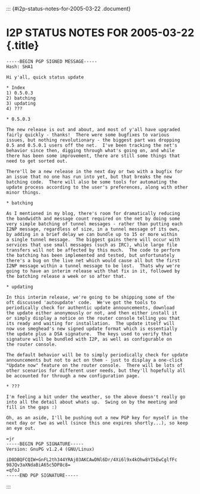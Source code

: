 ::: {#i2p-status-notes-for-2005-03-22 .document}
# I2P STATUS NOTES FOR 2005-03-22 {.title}

    -----BEGIN PGP SIGNED MESSAGE-----
    Hash: SHA1

    Hi y'all, quick status update

    * Index
    1) 0.5.0.3
    2) batching
    3) updating
    4) ???

    * 0.5.0.3

    The new release is out and about, and most of y'all have upgraded
    fairly quickly - thanks!  There were some bugfixes to various
    issues, but nothing revolutionary - the biggest part was dropping
    0.5 and 0.5.0.1 users off the net.  I've been tracking the net's
    behavior since then, digging through what's going on, and while
    there has been some improvement, there are still some things that
    need to get sorted out.

    There'll be a new release in the next day or two with a bugfix for
    an issue that no one has run into yet, but that breaks the new
    batching code.  There will also be some tools for automating the
    update process according to the user's preferences, along with other
    minor things.

    * batching

    As I mentioned in my blog, there's room for dramatically reducing
    the bandwidth and message count required on the net by doing some
    very simple batching of tunnel messages - rather than putting each
    I2NP message, regardless of size, in a tunnel message of its own,
    by adding in a brief delay we can bundle up to 15 or more within
    a single tunnel message.  The biggest gains there will occur with
    services that use small messages (such as IRC), while large file
    transfers will not be affected by this much.  The code to perform
    the batching has been implemented and tested, but unfortunately
    there's a bug on the live net which would cause all but the first
    I2NP message within a tunnel message to be lost.  Thats why we're
    going to have an interim release with that fix in it, followed by
    the batching release a week or so after that.

    * updating

    In this interim release, we're going to be shipping some of the
    oft discussed 'autoupdate' code.  We've got the tools to
    periodically check for authentic update announcements, download
    the update either anonymously or not, and then either install it
    or simply display a notice on the router console telling you that
    its ready and waiting for installation.  The update itself will
    now use smeghead's new signed update format which is essentially
    the update plus a DSA signature.  The keys used to verify that
    signature will be bundled with I2P, as well as configurable on
    the router console.

    The default behavior will be to simply periodically check for update
    announcements but not to act on them - just to display a one-click
    "Update now" feature on the router console.  There will be lots of
    other scenarios for different user needs, but they'll hopefully all
    be accounted for through a new configuration page.

    * ???

    I'm feeling a bit under the weather, so the above doesn't really go
    into all the detail about whats up.  Swing on by the meeting and
    fill in the gaps :)

    Oh, as an aside, I'll be pushing out a new PGP key for myself in the
    next day or two as well (since this one expires shortly...), so keep
    an eye out.

    =jr
    -----BEGIN PGP SIGNATURE-----
    Version: GnuPG v1.2.4 (GNU/Linux)

    iD8DBQFCQIW+GnFL2th344YRAj03AKCAwDNl6Dr/4Xi6l9x4kOhw8YIkEwCglfFc
    98JQv3aXNdaBiA65c5DP8c8=
    =qfoJ
    -----END PGP SIGNATURE-----
:::
